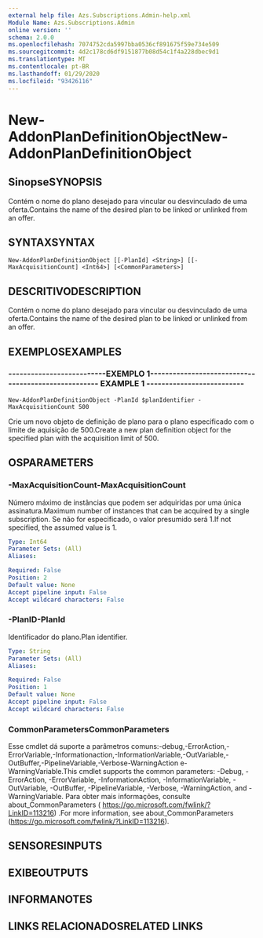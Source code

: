 ```yaml
---
external help file: Azs.Subscriptions.Admin-help.xml
Module Name: Azs.Subscriptions.Admin
online version: ''
schema: 2.0.0
ms.openlocfilehash: 7074752cda5997bba0536cf891675f59e734e509
ms.sourcegitcommit: 4d2c178cd6df9151877b08d54c1f4a228dbec9d1
ms.translationtype: MT
ms.contentlocale: pt-BR
ms.lasthandoff: 01/29/2020
ms.locfileid: "93426116"
---
```

# <span data-ttu-id="67d05-101">New-AddonPlanDefinitionObject</span><span class="sxs-lookup"><span data-stu-id="67d05-101">New-AddonPlanDefinitionObject</span></span>

## <span data-ttu-id="67d05-102">Sinopse</span><span class="sxs-lookup"><span data-stu-id="67d05-102">SYNOPSIS</span></span>
<span data-ttu-id="67d05-103">Contém o nome do plano desejado para vincular ou desvinculado de uma oferta.</span><span class="sxs-lookup"><span data-stu-id="67d05-103">Contains the name of the desired plan to be linked or unlinked from an offer.</span></span>

## <span data-ttu-id="67d05-104">SYNTAX</span><span class="sxs-lookup"><span data-stu-id="67d05-104">SYNTAX</span></span>

```
New-AddonPlanDefinitionObject [[-PlanId] <String>] [[-MaxAcquisitionCount] <Int64>] [<CommonParameters>]
```

## <span data-ttu-id="67d05-105">DESCRITIVO</span><span class="sxs-lookup"><span data-stu-id="67d05-105">DESCRIPTION</span></span>
<span data-ttu-id="67d05-106">Contém o nome do plano desejado para vincular ou desvinculado de uma oferta.</span><span class="sxs-lookup"><span data-stu-id="67d05-106">Contains the name of the desired plan to be linked or unlinked from an offer.</span></span>

## <span data-ttu-id="67d05-107">EXEMPLOS</span><span class="sxs-lookup"><span data-stu-id="67d05-107">EXAMPLES</span></span>

### <span data-ttu-id="67d05-108">--------------------------EXEMPLO 1--------------------------</span><span class="sxs-lookup"><span data-stu-id="67d05-108">-------------------------- EXAMPLE 1 --------------------------</span></span>
```
New-AddonPlanDefinitionObject -PlanId $planIdentifier -MaxAcquisitionCount 500
```

<span data-ttu-id="67d05-109">Crie um novo objeto de definição de plano para o plano especificado com o limite de aquisição de 500.</span><span class="sxs-lookup"><span data-stu-id="67d05-109">Create a new plan definition object for the specified plan with the acquisition limit of 500.</span></span>

## <span data-ttu-id="67d05-110">OS</span><span class="sxs-lookup"><span data-stu-id="67d05-110">PARAMETERS</span></span>

### <span data-ttu-id="67d05-111">-MaxAcquisitionCount</span><span class="sxs-lookup"><span data-stu-id="67d05-111">-MaxAcquisitionCount</span></span>
<span data-ttu-id="67d05-112">Número máximo de instâncias que podem ser adquiridas por uma única assinatura.</span><span class="sxs-lookup"><span data-stu-id="67d05-112">Maximum number of instances that can be acquired by a single subscription.</span></span>
<span data-ttu-id="67d05-113">Se não for especificado, o valor presumido será 1.</span><span class="sxs-lookup"><span data-stu-id="67d05-113">If not specified, the assumed value is 1.</span></span>

```yaml
Type: Int64
Parameter Sets: (All)
Aliases: 

Required: False
Position: 2
Default value: None
Accept pipeline input: False
Accept wildcard characters: False
```

### <span data-ttu-id="67d05-114">-PlanID</span><span class="sxs-lookup"><span data-stu-id="67d05-114">-PlanId</span></span>
<span data-ttu-id="67d05-115">Identificador do plano.</span><span class="sxs-lookup"><span data-stu-id="67d05-115">Plan identifier.</span></span>

```yaml
Type: String
Parameter Sets: (All)
Aliases: 

Required: False
Position: 1
Default value: None
Accept pipeline input: False
Accept wildcard characters: False
```

### <span data-ttu-id="67d05-116">CommonParameters</span><span class="sxs-lookup"><span data-stu-id="67d05-116">CommonParameters</span></span>
<span data-ttu-id="67d05-117">Esse cmdlet dá suporte a parâmetros comuns:-debug,-ErrorAction,-ErrorVariable,-Informationaction,-InformationVariable,-OutVariable,-OutBuffer,-PipelineVariable,-Verbose-WarningAction e-WarningVariable.</span><span class="sxs-lookup"><span data-stu-id="67d05-117">This cmdlet supports the common parameters: -Debug, -ErrorAction, -ErrorVariable, -InformationAction, -InformationVariable, -OutVariable, -OutBuffer, -PipelineVariable, -Verbose, -WarningAction, and -WarningVariable.</span></span> <span data-ttu-id="67d05-118">Para obter mais informações, consulte about_CommonParameters ( https://go.microsoft.com/fwlink/?LinkID=113216) .</span><span class="sxs-lookup"><span data-stu-id="67d05-118">For more information, see about_CommonParameters (https://go.microsoft.com/fwlink/?LinkID=113216).</span></span>

## <span data-ttu-id="67d05-119">SENSORES</span><span class="sxs-lookup"><span data-stu-id="67d05-119">INPUTS</span></span>

## <span data-ttu-id="67d05-120">EXIBE</span><span class="sxs-lookup"><span data-stu-id="67d05-120">OUTPUTS</span></span>

## <span data-ttu-id="67d05-121">INFORMA</span><span class="sxs-lookup"><span data-stu-id="67d05-121">NOTES</span></span>

## <span data-ttu-id="67d05-122">LINKS RELACIONADOS</span><span class="sxs-lookup"><span data-stu-id="67d05-122">RELATED LINKS</span></span>

